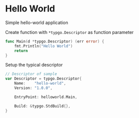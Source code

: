 # Hello World

Simple hello-world application

Create function with `*typgo.Descriptor` as function parameter
```go
func Main(d *typgo.Descriptor) (err error) {
	fmt.Println("Hello World")
	return
}
```

Setup the typical descriptor
```go
// Descriptor of sample
var Descriptor = typgo.Descriptor{
	Name:    "hello-world",
	Version: "1.0.0",

	EntryPoint: helloworld.Main,

	Build: &typgo.StdBuild{},
}

```